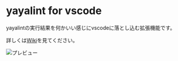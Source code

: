 # yayalint for vscode

yayalintの実行結果を何かいい感じにvscodeに落とし込む拡張機能です。

詳しくは[Wiki](https://github.com/Tatakinov/yayalint_for_vscode/wiki/)を見てください。

![プレビュー](https://github.com/Tatakinov/yayalint_for_vscode/wiki/image/preview.png)
